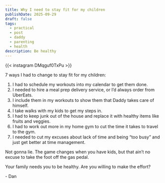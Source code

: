 ```yaml
---
title: Why I need to stay fit for my children
publishDate: 2025-09-29
draft: false
tags:
  - practical
  - post
  - daddy
  - parenting
  - health
description: Be healthy
---
```


{{< instagram DMqguf0TxPu >}}

7 ways I had to change to stay fit for my children:
 
1. I had to schedule my workouts into my calendar to get them done. 
2. I needed to hire a meal prep delivery service, or I’d always order from UberEats. 
3. I include them in my workouts to show them that Daddy takes care of himself. 
4. I take walks with my kids to get my steps in. 
5. I had to keep junk out of the house and replace it with healthy items like fruits and veggies. 
6. I had to work out more in my home gym to cut the time it takes to travel to the gym. 
7. I needed to cut my excuses about lack of time and being “too busy” and just get better at time management. 
 
Not gonna lie. The game changes when you have kids, but that ain’t no excuse to take the foot off the gas pedal. 
 
Your family needs you to be healthy. Are you willing to make the effort? 

\- Dan
